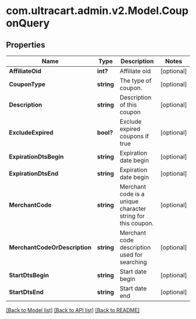# com.ultracart.admin.v2.Model.CouponQuery
## Properties

Name | Type | Description | Notes
------------ | ------------- | ------------- | -------------
**AffiliateOid** | **int?** | Affiliate oid | [optional] 
**CouponType** | **string** | The type of coupon. | [optional] 
**Description** | **string** | Description of this coupon | [optional] 
**ExcludeExpired** | **bool?** | Exclude expired coupons if true | [optional] 
**ExpirationDtsBegin** | **string** | Expiration date begin | [optional] 
**ExpirationDtsEnd** | **string** | Expiration date begin | [optional] 
**MerchantCode** | **string** | Merchant code is a unique character string for this coupon. | [optional] 
**MerchantCodeOrDescription** | **string** | Merchant code description used for searching | [optional] 
**StartDtsBegin** | **string** | Start date begin | [optional] 
**StartDtsEnd** | **string** | Start date end | [optional] 


[[Back to Model list]](../README.md#documentation-for-models) [[Back to API list]](../README.md#documentation-for-api-endpoints) [[Back to README]](../README.md)

